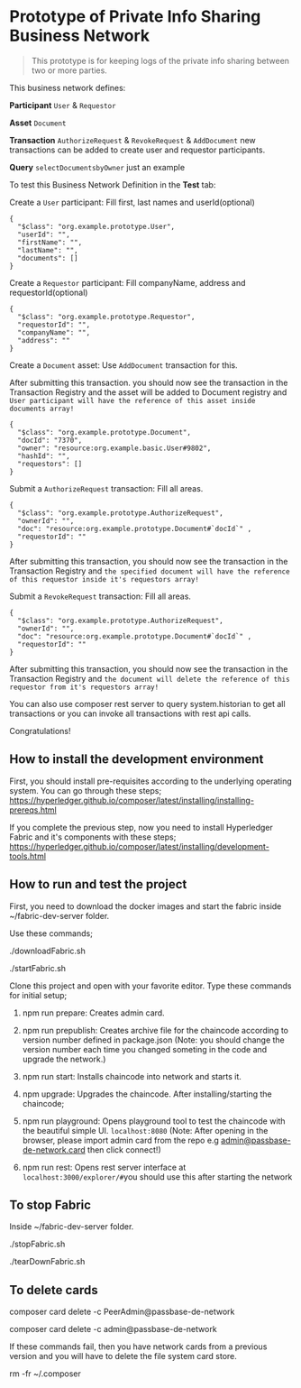# Prototype of Private Info Sharing Business Network

> This prototype is for keeping logs of the private info sharing between two or more parties.

This business network defines:

**Participant**
`User` & `Requestor`

**Asset**
`Document`

**Transaction**
`AuthorizeRequest` & `RevokeRequest` & `AddDocument` new transactions can be added to create user and requestor participants.

**Query**
`selectDocumentsbyOwner` just an example

To test this Business Network Definition in the **Test** tab:

Create a `User` participant:
Fill first, last names and userId(optional)
```
{
  "$class": "org.example.prototype.User",
  "userId": "",
  "firstName": "",
  "lastName": "",
  "documents": []
}
```
Create a `Requestor` participant:
Fill companyName, address and requestorId(optional)
```
{
  "$class": "org.example.prototype.Requestor",
  "requestorId": "",
  "companyName": "",
  "address": ""
}
```
Create a `Document` asset:
Use `AddDocument` transaction for this.

After submitting this transaction. you should now see the transaction in the Transaction Registry and the asset will be added to Document registry and `User participant will have the reference of this asset inside documents array!`
```
{
  "$class": "org.example.prototype.Document",
  "docId": "7370",
  "owner": "resource:org.example.basic.User#9802",
  "hashId": "",
  "requestors": []
}
```

Submit a `AuthorizeRequest` transaction:
Fill all areas.
```
{
  "$class": "org.example.prototype.AuthorizeRequest",
  "ownerId": "",
  "doc": "resource:org.example.prototype.Document#`docId`" ,
  "requestorId": ""
}
```

After submitting this transaction, you should now see the transaction in the Transaction Registry and `the specified document will have the reference of this requestor inside it's requestors array!`

Submit a `RevokeRequest` transaction:
Fill all areas.
```
{
  "$class": "org.example.prototype.AuthorizeRequest",
  "ownerId": "",
  "doc": "resource:org.example.prototype.Document#`docId`" ,
  "requestorId": ""
}
```

After submitting this transaction, you should now see the transaction in the Transaction Registry and `the document will delete the reference of this requestor from it's requestors array!`

You can also use composer rest server to query system.historian to get all transactions or you can invoke all transactions with rest api calls. 

Congratulations!

## How to install the development environment
First, you should install pre-requisites according to the underlying operating system.
You can go through these steps;
https://hyperledger.github.io/composer/latest/installing/installing-prereqs.html

If you complete the previous step, now you need to install Hyperledger Fabric and it's components with these steps;
https://hyperledger.github.io/composer/latest/installing/development-tools.html

## How to run and test the project
First, you need to download the docker images and start the fabric inside ~/fabric-dev-server folder.

Use these commands;

./downloadFabric.sh

./startFabric.sh

Clone this project and open with your favorite editor. 
Type these commands for initial setup;

  1) npm run prepare: Creates admin card.

  2) npm run prepublish: Creates archive file for the chaincode according to version number defined in package.json (Note: you should change the version number each time you changed someting in the code and upgrade the network.)

  3) npm run start: Installs chaincode into network and starts it.

  4) npm upgrade: Upgrades the chaincode.
  After installing/starting the chaincode;

  5) npm run playground: Opens playground tool to test the chaincode with the beautiful simple UI. `localhost:8080` (Note: After opening in the browser, please import admin card from the repo e.g admin@passbase-de-network.card then click connect!)

  6) npm run rest: Opens rest server interface at `localhost:3000/explorer/#`you should use this after starting the network

## To stop Fabric
Inside ~/fabric-dev-server folder.

./stopFabric.sh

./tearDownFabric.sh

## To delete cards
composer card delete -c PeerAdmin@passbase-de-network

composer card delete -c admin@passbase-de-network

If these commands fail, then you have network cards from a previous version and you will have to delete the file system card store.

rm -fr ~/.composer